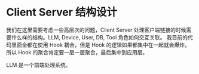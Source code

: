 # Client Server 结构设计

我们在这里需要考虑一些高层次的问题，Client Server 处理客户端链接的时候需要什么样的结构。LLM, Device, User, DB, Tool 角色如何交互关联。
我目前的代码里面全都在使用 Hook 耦合，但是 Hook 的逻辑如果都集中在一起就会爆炸，所以 Hook 的聚合肯定要一层一层聚合，最后集中到应用层。

LLM 是一个前端处理系统。

